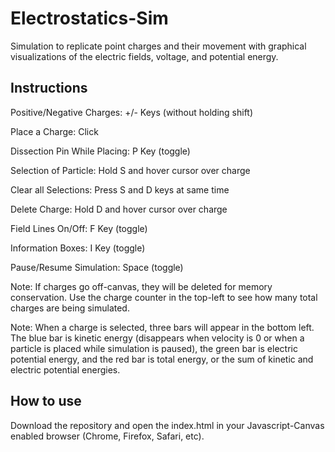 # Electrostatics-Sim
Simulation to replicate point charges and their movement with graphical visualizations of the electric fields, voltage, and potential energy. 

## Instructions

Positive/Negative Charges: +/- Keys (without holding shift)
 
Place a Charge: Click
 
Dissection Pin While Placing: P Key (toggle)
 
Selection of Particle: Hold S and hover cursor over charge
 
Clear all Selections: Press S and D keys at same time
 
Delete Charge: Hold D and hover cursor over charge
 
Field Lines On/Off: F Key (toggle)
 
Information Boxes: I Key (toggle)
 
Pause/Resume Simulation: Space (toggle)
 

Note: If charges go off-canvas, they will be deleted for memory conservation. Use the charge counter in the top-left to see how many total charges are being simulated.

Note: When a charge is selected, three bars will appear in the bottom left. The blue bar is kinetic energy (disappears when velocity is 0 or when a particle is placed while simulation is paused), the green bar is electric potential energy, and the red bar is total energy, or the sum of kinetic and electric potential energies.


## How to use
Download the repository and open the index.html in your Javascript-Canvas enabled browser (Chrome, Firefox, Safari, etc).
